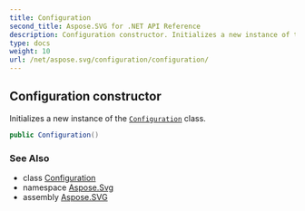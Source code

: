 ```yaml
---
title: Configuration
second_title: Aspose.SVG for .NET API Reference
description: Configuration constructor. Initializes a new instance of the Configuration class
type: docs
weight: 10
url: /net/aspose.svg/configuration/configuration/
---
```

## Configuration constructor

Initializes a new instance of the [`Configuration`](../) class.

```csharp
public Configuration()
```

### See Also

* class [Configuration](../)
* namespace [Aspose.Svg](../../../aspose.svg/)
* assembly [Aspose.SVG](../../../)

